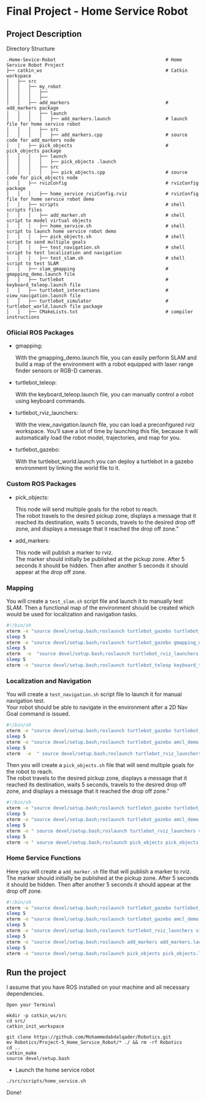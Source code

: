 # Final Project - Home Service Robot


## Project Description  
Directory Structure  
```
.Home-Sevice-Robot                                        # Home Service Robot Project
├── catkin_ws                                             # Catkin workspace
│   ├── src
│   │   ├── my_robot                                      
│   │   │   ├──
│   │   │   ├──
│   │   ├── add_markers                                   # add_markers package        
│   │   │   ├── launch
│   │   │   │   ├── add_markers.launch                    # launch file for home service robot
│   │   │   ├── src
│   │   │   │   ├── add_markers.cpp                       # source code for add_markers node
│   │   ├── pick_objects                                  # pick_objects package 
│   │   │   ├── launch
│   │   │   │   ├── pick_objects .launch                
│   │   │   ├── src
│   │   │   │   ├── pick_objects.cpp                      # source code for pick_objects node
│   │   ├── rvizConfig                                    # rvizConfig package        
│   │   │   ├── home_service_rvizConfig.rviz              # rvizConfig file for home service robot demo  
│   │   ├── scripts                                       # shell scripts files
│   │   │   ├── add_marker.sh                             # shell script to model virtual objects  
│   │   │   ├── home_service.sh                           # shell script to launch home service robot demo  
│   │   │   ├── pick_objects.sh                           # shell script to send multiple goals  
│   │   │   ├── test_navigation.sh                        # shell script to test localization and navigation
│   │   │   ├── test_slam.sh                              # shell script to test SLAM
│   │   ├── slam_gmapping                                 # gmapping_demo.launch file
│   │   ├── turtlebot                                     # keyboard_teleop.launch file
│   │   ├── turtlebot_interactions                        # view_navigation.launch file
│   │   ├── turtlebot_simulator                           # turtlebot_world.launch file package        
│   │   ├── CMakeLists.txt                                # compiler instructions

```

### Ofiicial ROS Packages

  * gmapping:
  
    With the gmapping_demo.launch file, you can easily perform SLAM and build a map of the environment with a robot equipped with laser range finder sensors or RGB-D cameras.
  * turtlebot_teleop:
  
    With the keyboard_teleop.launch file, you can manually control a robot using keyboard commands.
  * turtlebot_rviz_launchers:
  
    With the view_navigation.launch file, you can load a preconfigured rviz workspace. You’ll save a lot of time by launching this file, because it will automatically load the robot model, trajectories, and map for you.
  * turtlebot_gazebo:
  
    With the turtlebot_world.launch you can deploy a turtlebot in a gazebo environment by linking the world file to it.

### Custom ROS Packages
   * pick_objects:
   
     This node will send multiple goals for the robot to reach.  
     The robot travels to the desired pickup zone, displays a message that it reached its destination, waits 5 seconds, travels to the desired drop off zone, and displays a message that it reached the drop off zone."  
   
   * add_markers:
   
     This node will publish a marker to rviz.  
     The marker should initially be published at the pickup zone. After 5 seconds it should be hidden. Then after another 5 seconds it should appear at the drop off zone.

   
### Mapping  
You will create a `test_slam.sh` script file and launch it to manually test SLAM. Then a functional map of the environment should be created which would be used for localization and navigation tasks.

```bash
#!/bin/sh
xterm -e "source devel/setup.bash;roslaunch turtlebot_gazebo turtlebot_world.launch" &
sleep 5
xterm -e "source devel/setup.bash;roslaunch turtlebot_gazebo gmapping_demo.launch" &
sleep 5
xterm  -e  "source devel/setup.bash;roslaunch turtlebot_rviz_launchers view_navigation.launch" &
sleep 5
xterm -e "source devel/setup.bash;roslaunch turtlebot_teleop keyboard_teleop.launch"


```

### Localization and Navigation  
You will create a `test_navigation.sh` script file to launch it for manual navigation test.  
Your robot should be able to navigate in the environment after a 2D Nav Goal command is issued.  

```bash
#!/bin/sh
xterm -e "source devel/setup.bash;roslaunch turtlebot_gazebo turtlebot_world.launch" &
sleep 5
xterm -e "source devel/setup.bash;roslaunch turtlebot_gazebo amcl_demo.launch" & 
sleep 5
xterm  -e  " source devel/setup.bash;roslaunch turtlebot_rviz_launchers view_navigation.launch" &

```
Then you will create a `pick_objects.sh` file that will send multiple goals for the robot to reach.  
The robot travels to the desired pickup zone, displays a message that it reached its destination, waits 5 seconds, travels to the desired drop off zone, and displays a message that it reached the drop off zone."  

```bash
#!/bin/sh
xterm -e "source devel/setup.bash;roslaunch turtlebot_gazebo turtlebot_world.launch" &
sleep 5
xterm -e "source devel/setup.bash;roslaunch turtlebot_gazebo amcl_demo.launch"  &
sleep 5
xterm -e " source devel/setup.bash;roslaunch turtlebot_rviz_launchers view_navigation.launch " &
sleep 5
xterm -e " source devel/setup.bash;roslaunch pick_objects pick_objects.launch "
```

### Home Service Functions  
Here you will create a `add_marker.sh` file that will publish a marker to rviz.  
The marker should initially be published at the pickup zone. After 5 seconds it should be hidden. Then after another 5 seconds it should appear at the drop off zone.

```bash
#!/bin/sh
xterm -e "source devel/setup.bash;roslaunch turtlebot_gazebo turtlebot_world.launch" &
sleep 5
xterm -e "source devel/setup.bash;roslaunch turtlebot_gazebo amcl_demo.launch" &
sleep 5
xterm -e "source devel/setup.bash;roslaunch turtlebot_rviz_launchers view_navigation.launch" &
sleep 5
xterm -e "source devel/setup.bash;roslaunch add_markers add_markers.launch" &
sleep 5
xterm -e "source devel/setup.bash;roslaunch pick_objects pick_objects.launch"
```

## Run the project
I assume that you have ROS installed on your machine and all necessary dependencies.
```
Open your Terminal

mkdir -p catkin_ws/src
cd src/
catkin_init_workspace

git clone https://github.com/Mohammedabdalqader/Robotics.git
mv Robotics/Project-5_Home_Service_Robot/* ./ && rm -rf Robotics
cd ..
catkin_make
source devel/setup.bash
```

* Launch the home service robot
```
./src/scripts/home_service.sh
```
Done! 
